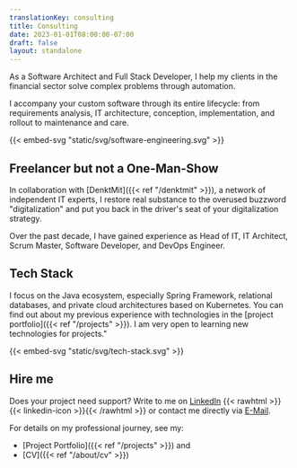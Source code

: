 ```yaml
---
translationKey: consulting
title: Consulting
date: 2023-01-01T08:00:00-07:00
draft: false
layout: standalone
---
```


As a Software Architect and Full Stack Developer, I help my clients in the financial sector solve complex problems through automation.

I accompany your custom software through its entire lifecycle: from requirements analysis, IT architecture, conception, implementation, and rollout to maintenance and care.

{{< embed-svg "static/svg/software-engineering.svg" >}}

## Freelancer but not a One-Man-Show
In collaboration with [DenktMit]({{< ref "/denktmit" >}}), a network of independent IT experts, I restore real substance to the overused buzzword "digitalization" and put you back in the driver's seat of your digitalization strategy.

Over the past decade, I have gained experience as Head of IT, IT Architect, Scrum Master, Software Developer, and DevOps Engineer.

## Tech Stack
I focus on the Java ecosystem, especially Spring Framework, relational databases, and private cloud architectures based on Kubernetes. You can find out about my previous experience with technologies in the [project portfolio]({{< ref "/projects" >}}). I am very open to learning new technologies for projects."

{{< embed-svg "static/svg/tech-stack.svg" >}}

## Hire me
Does your project need support? Write to me on [LinkedIn](https://www.linkedin.com/in/dmalolepszy) {{< rawhtml >}}<a href="https://www.linkedin.com/in/dmalolepszy" style="text-decoration: none">{{< linkedin-icon >}}</a>{{< /rawhtml >}} or contact me directly via [E-Mail](mailto:kontakt@dmalo.de).

For details on my professional journey, see my:
- [Project Portfolio]({{< ref "/projects" >}}) and
- [CV]({{< ref "/about/cv" >}})
